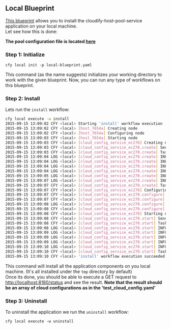 ## Local Blueprint

[This blueprint](local-blueprint.yaml) allows you to install the cloudify-host-pool-service application on your local machine. <br>
Let see how this is done:

**The pool configuration file is located [here](test_cloud_config.yaml)**

### Step 1: Initialize

`cfy local init -p local-blueprint.yaml` <br>

This command (as the name suggests) initializes your working directory to work with the given blueprint.
Now, you can run any type of workflows on this blueprint. <br>

### Step 2: Install

Lets run the `install` workflow: <br>

```bash
cfy local execute -w install
2015-09-15 13:09:02 CFY <local> Starting 'install' workflow execution
2015-09-15 13:09:02 CFY <local> [host_7654a] Creating node
2015-09-15 13:09:02 CFY <local> [host_7654a] Configuring node
2015-09-15 13:09:03 CFY <local> [host_7654a] Starting node
2015-09-15 13:09:03 CFY <local> [cloud_config_service_ec270] Creating node
2015-09-15 13:09:03 CFY <local> [cloud_config_service_ec270.create] Sending task 'script_runner.tasks.run'
2015-09-15 13:09:03 CFY <local> [cloud_config_service_ec270.create] Task started 'script_runner.tasks.run'
2015-09-15 13:09:04 LOG <local> [cloud_config_service_ec270.create] INFO: Executing: /tmp/tmpdFgA6_-create.sh
2015-09-15 13:09:04 LOG <local> [cloud_config_service_ec270.create] INFO: Creating directory /tmp/cloud_config_service
2015-09-15 13:09:04 LOG <local> [cloud_config_service_ec270.create] INFO: Installing gunicorn
2015-09-15 13:09:04 LOG <local> [cloud_config_service_ec270.create] INFO: Installing pyyaml
2015-09-15 13:09:05 LOG <local> [cloud_config_service_ec270.create] INFO: Installing cloud-config-service
2015-09-15 13:09:07 LOG <local> [cloud_config_service_ec270.create] INFO: Execution done (return_code=0): /tmp/tmpdFgA6_-create.sh
2015-09-15 13:09:07 CFY <local> [cloud_config_service_ec270.create] Task succeeded 'script_runner.tasks.run'
2015-09-15 13:09:07 CFY <local> [cloud_config_service_ec270] Configuring node
2015-09-15 13:09:07 CFY <local> [cloud_config_service_ec270.configure] Sending task 'script_runner.tasks.run'
2015-09-15 13:09:07 CFY <local> [cloud_config_service_ec270.configure] Task started 'script_runner.tasks.run'
2015-09-15 13:09:08 LOG <local> [cloud_config_service_ec270.configure] INFO: Downloading cloud configuration file
2015-09-15 13:09:08 CFY <local> [cloud_config_service_ec270.configure] Task succeeded 'script_runner.tasks.run'
2015-09-15 13:09:08 CFY <local> [cloud_config_service_ec270] Starting node
2015-09-15 13:09:08 CFY <local> [cloud_config_service_ec270.start] Sending task 'script_runner.tasks.run'
2015-09-15 13:09:08 CFY <local> [cloud_config_service_ec270.start] Task started 'script_runner.tasks.run'
2015-09-15 13:09:08 LOG <local> [cloud_config_service_ec270.start] INFO: Executing: /tmp/tmpc2j4KN-start.sh
2015-09-15 13:09:09 LOG <local> [cloud_config_service_ec270.start] INFO: Starting cloudify-cloud-config-service with command: gunicorn --workers=5 --pid=/tmp/cloud_config_service/gunicorn.pid --log-level=INFO --log-file=/tmp/cloud_config_service/gunicorn.log --bind 0.0.0.0:8180 --daemon cloud_config_service.rest.service:app
2015-09-15 13:09:09 LOG <local> [cloud_config_service_ec270.start] INFO: Running Cloud-Config-Service liveness detection on port 8180
2015-09-15 13:09:09 LOG <local> [cloud_config_service_ec270.start] INFO: [GET] http://localhost:8180/status 200
2015-09-15 13:09:10 LOG <local> [cloud_config_service_ec270.start] INFO: Execution done (return_code=0): /tmp/tmpc2j4KN-start.sh
2015-09-15 13:09:10 CFY <local> [cloud_config_service_ec270.start] Task succeeded 'script_runner.tasks.run'
2015-09-15 13:09:10 CFY <local> 'install' workflow execution succeeded
```

This command will install all the application components on you local machine.
(It's all installed under the `tmp` directory by default)<br>
Once its done, you should be able to execute a GET request to [http://localhost:8180/status](http://localhost:8180/status) and see the result.
**Note that the result should be an array of cloud configurations as in the 'test_cloud_config.yaml'**
<br>


### Step 3: Uninstall

To uninstall the application we run the `uninstall` workflow: <br>

`cfy local execute -w uninstall`
